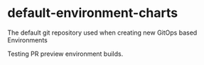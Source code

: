 # default-environment-charts
The default git repository used when creating new GitOps based Environments

Testing PR preview environment builds.
